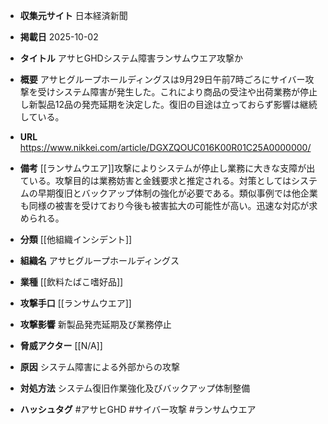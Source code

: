 - **収集元サイト**
日本経済新聞

- **掲載日**
2025-10-02

- **タイトル**
アサヒGHDシステム障害ランサムウエア攻撃か

- **概要**
アサヒグループホールディングスは9月29日午前7時ごろにサイバー攻撃を受けシステム障害が発生した。これにより商品の受注や出荷業務が停止し新製品12品の発売延期を決定した。復旧の目途は立っておらず影響は継続している。

- **URL**
https://www.nikkei.com/article/DGXZQOUC016K00R01C25A0000000/

- **備考**
[[ランサムウエア]]攻撃によりシステムが停止し業務に大きな支障が出ている。攻撃目的は業務妨害と金銭要求と推定される。対策としてはシステムの早期復旧とバックアップ体制の強化が必要である。類似事例では他企業も同様の被害を受けており今後も被害拡大の可能性が高い。迅速な対応が求められる。

- **分類**
[[他組織インシデント]]

- **組織名**
アサヒグループホールディングス

- **業種**
[[飲料たばこ嗜好品]]

- **攻撃手口**
[[ランサムウエア]]

- **攻撃影響**
新製品発売延期及び業務停止

- **脅威アクター**
[[N/A]]

- **原因**
システム障害による外部からの攻撃

- **対処方法**
システム復旧作業強化及びバックアップ体制整備

- **ハッシュタグ**
#アサヒGHD #サイバー攻撃 #ランサムウエア
